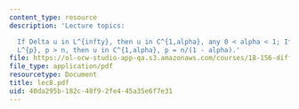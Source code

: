 ```yaml
---
content_type: resource
description: 'Lecture topics:

  If Delta u in L^{infty}, then u in C^{1,alpha}, any 0 < alpha < 1; If Delta u in
  L^{p}, p > n, then u in C^{1,alpha}, p = n/(1 - alpha).'
file: https://ol-ocw-studio-app-qa.s3.amazonaws.com/courses/18-156-differential-analysis-spring-2004/40da295b182c40f92fe445a35e6f7e31_lec8.pdf
file_type: application/pdf
resourcetype: Document
title: lec8.pdf
uid: 40da295b-182c-40f9-2fe4-45a35e6f7e31
---
```

